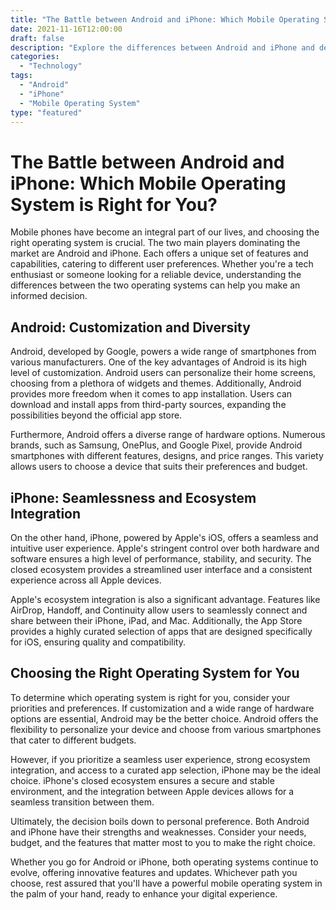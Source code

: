 ```yaml
--- 
title: "The Battle between Android and iPhone: Which Mobile Operating System is Right for You?"
date: 2021-11-16T12:00:00
draft: false
description: "Explore the differences between Android and iPhone and determine which mobile operating system is the best fit for your needs."
categories: 
  - "Technology"
tags: 
  - "Android"
  - "iPhone"
  - "Mobile Operating System"
type: "featured"
--- 
```


# The Battle between Android and iPhone: Which Mobile Operating System is Right for You?

Mobile phones have become an integral part of our lives, and choosing the right operating system is crucial. The two main players dominating the market are Android and iPhone. Each offers a unique set of features and capabilities, catering to different user preferences. Whether you're a tech enthusiast or someone looking for a reliable device, understanding the differences between the two operating systems can help you make an informed decision.

## Android: Customization and Diversity

Android, developed by Google, powers a wide range of smartphones from various manufacturers. One of the key advantages of Android is its high level of customization. Android users can personalize their home screens, choosing from a plethora of widgets and themes. Additionally, Android provides more freedom when it comes to app installation. Users can download and install apps from third-party sources, expanding the possibilities beyond the official app store.

Furthermore, Android offers a diverse range of hardware options. Numerous brands, such as Samsung, OnePlus, and Google Pixel, provide Android smartphones with different features, designs, and price ranges. This variety allows users to choose a device that suits their preferences and budget.

## iPhone: Seamlessness and Ecosystem Integration

On the other hand, iPhone, powered by Apple's iOS, offers a seamless and intuitive user experience. Apple's stringent control over both hardware and software ensures a high level of performance, stability, and security. The closed ecosystem provides a streamlined user interface and a consistent experience across all Apple devices.

Apple's ecosystem integration is also a significant advantage. Features like AirDrop, Handoff, and Continuity allow users to seamlessly connect and share between their iPhone, iPad, and Mac. Additionally, the App Store provides a highly curated selection of apps that are designed specifically for iOS, ensuring quality and compatibility.

## Choosing the Right Operating System for You

To determine which operating system is right for you, consider your priorities and preferences. If customization and a wide range of hardware options are essential, Android may be the better choice. Android offers the flexibility to personalize your device and choose from various smartphones that cater to different budgets.

However, if you prioritize a seamless user experience, strong ecosystem integration, and access to a curated app selection, iPhone may be the ideal choice. iPhone's closed ecosystem ensures a secure and stable environment, and the integration between Apple devices allows for a seamless transition between them.

Ultimately, the decision boils down to personal preference. Both Android and iPhone have their strengths and weaknesses. Consider your needs, budget, and the features that matter most to you to make the right choice.

Whether you go for Android or iPhone, both operating systems continue to evolve, offering innovative features and updates. Whichever path you choose, rest assured that you'll have a powerful mobile operating system in the palm of your hand, ready to enhance your digital experience.
